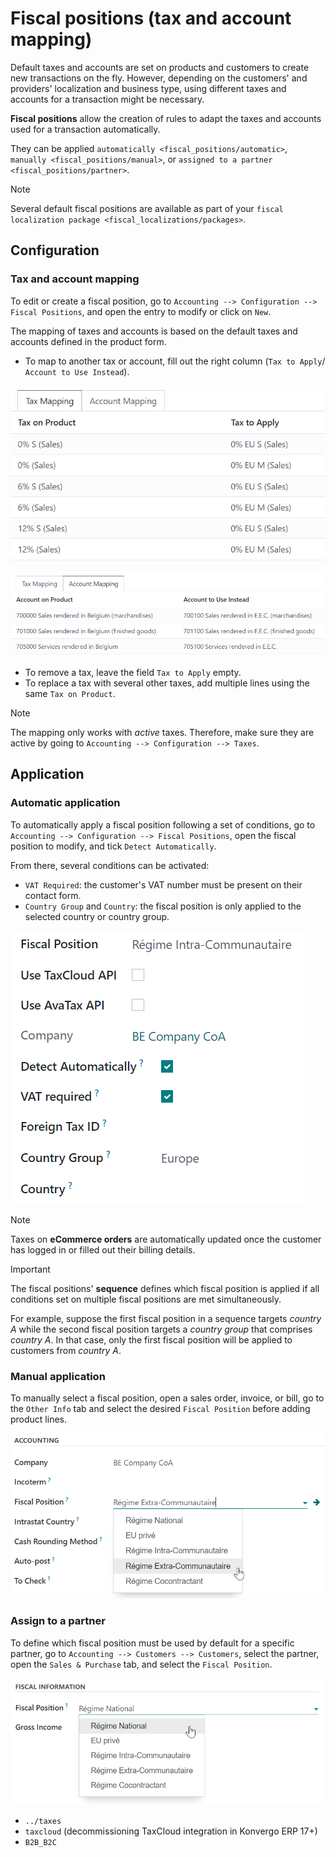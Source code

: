 # Fiscal positions (tax and account mapping)

Default taxes and accounts are set on products and customers to create
new transactions on the fly. However, depending on the customers' and
providers' localization and business type, using different taxes and
accounts for a transaction might be necessary.

**Fiscal positions** allow the creation of rules to adapt the taxes and
accounts used for a transaction automatically.

They can be applied `automatically <fiscal_positions/automatic>`,
`manually
<fiscal_positions/manual>`, or
`assigned to a partner <fiscal_positions/partner>`.

> [!NOTE]
> Several default fiscal positions are available as part of your
> `fiscal localization
> package <fiscal_localizations/packages>`.

## Configuration

### Tax and account mapping

To edit or create a fiscal position, go to
`Accounting --> Configuration --> Fiscal
Positions`, and open the entry to modify or click on `New`.

The mapping of taxes and accounts is based on the default taxes and
accounts defined in the product form.

- To map to another tax or account, fill out the right column
  (`Tax to Apply`/ `Account to Use Instead`).

<img src="fiscal_positions/fiscal-positions-tax-mapping.png"
class="align-center"
alt="Example of a fiscal position&#39;s tax mapping" />

<img src="fiscal_positions/fiscal-positions-account-mapping.png"
class="align-center"
alt="Example of a fiscal position&#39;s account mapping" />

- To remove a tax, leave the field `Tax to Apply` empty.
- To replace a tax with several other taxes, add multiple lines using
  the same `Tax on
  Product`.

> [!NOTE]
> The mapping only works with *active* taxes. Therefore, make sure they
> are active by going to `Accounting --> Configuration --> Taxes`.

## Application

### Automatic application

To automatically apply a fiscal position following a set of conditions,
go to `Accounting --> Configuration --> Fiscal Positions`, open the
fiscal position to modify, and tick `Detect Automatically`.

From there, several conditions can be activated:

- `VAT Required`: the customer's VAT number must be present on their
  contact form.
- `Country Group` and `Country`: the fiscal position is only applied to
  the selected country or country group.

<img src="fiscal_positions/fiscal-positions-automatic.png"
class="align-center"
alt="Example of a fiscal position automatic application settings" />

> [!NOTE]
> Taxes on **eCommerce orders** are automatically updated once the
> customer has logged in or filled out their billing details.

> [!IMPORTANT]
> The fiscal positions' **sequence** defines which fiscal position is
> applied if all conditions set on multiple fiscal positions are met
> simultaneously.
>
> For example, suppose the first fiscal position in a sequence targets
> *country A* while the second fiscal position targets a *country group*
> that comprises *country A*. In that case, only the first fiscal
> position will be applied to customers from *country A*.

### Manual application

To manually select a fiscal position, open a sales order, invoice, or
bill, go to the `Other Info` tab and select the desired
`Fiscal Position` before adding product lines.

<img src="fiscal_positions/fiscal-positions-manual.png"
class="align-center"
alt="Selection of a fiscal position on a sales order, invoice, or bill" />

### Assign to a partner

To define which fiscal position must be used by default for a specific
partner, go to `Accounting --> Customers --> Customers`, select the
partner, open the `Sales & Purchase` tab, and select the
`Fiscal Position`.

<img src="fiscal_positions/fiscal-positions-customer.png"
class="align-center"
alt="Selection of a fiscal position on a customer" />

<div class="seealso">

- `../taxes`
- `taxcloud` (decommissioning TaxCloud integration in Konvergo ERP 17+)
- `B2B_B2C`

</div>
